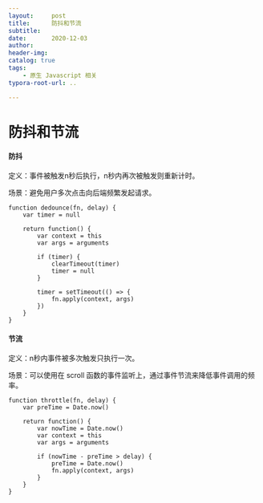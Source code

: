 ```yaml
---
layout:     post
title:      防抖和节流
subtitle:  
date:       2020-12-03
author:     
header-img: 
catalog: true
tags:
    - 原生 Javascript 相关
typora-root-url: ..

---
```


# 防抖和节流

#### 防抖

定义：事件被触发n秒后执行，n秒内再次被触发则重新计时。

场景：避免用户多次点击向后端频繁发起请求。

```
function dedounce(fn, delay) {
	var timer = null
	
	return function() {
		var context = this
		var args = arguments
		
		if (timer) {
			clearTimeout(timer)
			timer = null
		}
		
		timer = setTimeout(() => {
			fn.apply(context, args)
		})
	}
}
```

#### 节流

定义：n秒内事件被多次触发只执行一次。

场景：可以使用在 scroll 函数的事件监听上，通过事件节流来降低事件调用的频率。

```
function throttle(fn, delay) {
	var preTime = Date.now()
	
	return function() {
		var nowTime = Date.now()
		var context = this
		var args = arguments
		
		if (nowTime - preTime > delay) {
			preTime = Date.now()
			fn.apply(context, args)
		}
	}
}
```

